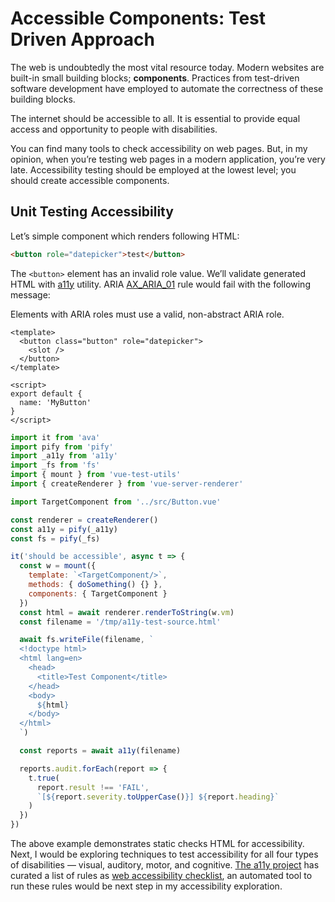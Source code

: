 

# Accessible Components: Test Driven Approach

The web is undoubtedly the most vital resource today. Modern websites are built-in small building blocks; **components**. Practices from test-driven software development have employed to automate the correctness of these building blocks.

The internet should be accessible to all. It is essential to provide equal access and opportunity to people with disabilities.

You can find many tools to check accessibility on web pages. But, in my opinion, when you’re testing web pages in a modern application, you’re very late. Accessibility testing should be employed at the lowest level; you should create accessible components.

## Unit Testing Accessibility

Let’s simple component which renders following HTML:

```html
<button role="datepicker">test</button>
```

The `<button>` element has an invalid role value. We’ll validate generated HTML with [a11y](https://github.com/addyosmani/a11y) utility. ARIA [AX\_ARIA\_01](https://github.com/GoogleChrome/accessibility-developer-tools/wiki/Audit-Rules#ax_aria_01) rule would fail with the following message:

Elements with ARIA roles must use a valid, non-abstract ARIA role.

```vue file="src/Button.vue"
<template>
  <button class="button" role="datepicker">
    <slot />
  </button>
</template>

<script>
export default {
  name: 'MyButton'
}
</script>
```

```js file="src/Button.spec.js"
import it from 'ava'
import pify from 'pify'
import _a11y from 'a11y'
import _fs from 'fs'
import { mount } from 'vue-test-utils'
import { createRenderer } from 'vue-server-renderer'

import TargetComponent from '../src/Button.vue'

const renderer = createRenderer()
const a11y = pify(_a11y)
const fs = pify(_fs)

it('should be accessible', async t => {
  const w = mount({
    template: `<TargetComponent/>`,
    methods: { doSomething() {} },
    components: { TargetComponent }
  })
  const html = await renderer.renderToString(w.vm)
  const filename = '/tmp/a11y-test-source.html'

  await fs.writeFile(filename, `
  <!doctype html>
  <html lang=en>
    <head>
      <title>Test Component</title>
    </head>
    <body>
      ${html}
    </body>
  </html>
  `)

  const reports = await a11y(filename)

  reports.audit.forEach(report => {
    t.true(
      report.result !== 'FAIL',
      `[${report.severity.toUpperCase()}] ${report.heading}`
    )
  })
})
```

The above example demonstrates static checks HTML for accessibility. Next, I would be exploring techniques to test accessibility for all four types of disabilities — visual, auditory, motor, and cognitive. [The a11y project](http://a11yproject.com/) has curated a list of rules as [web accessibility checklist](http://a11yproject.com/checklist), an automated tool to run these rules would be next step in my accessibility exploration.
